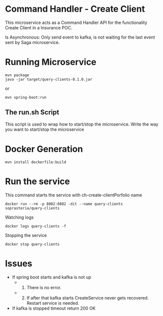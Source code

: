 # Command Handler - Create Client

This microservice acts as a Command Handler API for the functionality Create Client in a Insurance POC.

Is Asynchronous: Only send event to kafka, is not waiting for the last event sent by Saga microservice.

# Running Microservice

```
mvn package
java -jar target/query-clients-0.1.0.jar
```

or

```
mvn spring-boot:run
```

## The run.sh Script

This script is used to wrap how to start/stop the microservice. Write the way you want to start/stop the microservice

# Docker Generation

```
mvn install dockerfile:build
```

# Run the service

This command starts the service with ch-create-clientPorfolio name

```
docker run --rm -p 8082:8082 -dit --name query-clients soprasteria/query-clients
```

Watching logs

```
docker logs query-clients -f
```

Stopping the service

```
docker stop query-clients
```

# Issues

- If spring boot starts and kafka is not up
    - 1. There is no error.
    - 2. If after that kafka starts CreateService never gets recovered. Restart service is needed.
- If kafka is stopped timeout return 200 OK
